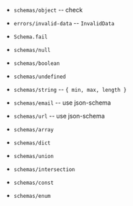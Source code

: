 - `schemas/object` -- check

- `errors/invalid-data` -- `InvalidData`

- `Schema.fail`

- `schemas/null`
- `schemas/boolean`
- `schemas/undefined`

- `schemas/string` -- `{ min, max, length }`

- `schemas/email` -- use json-schema
- `schemas/url` -- use json-schema

- `schemas/array`
- `schemas/dict`

- `schemas/union`
- `schemas/intersection`

- `schemas/const`
- `schemas/enum`
